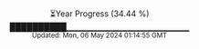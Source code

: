<p align="center">
⏳Year Progress (34.44 %) <br>
██████████▁▁▁▁▁▁▁▁▁▁▁▁▁▁▁▁▁▁▁▁ <br>
<sub>Updated: Mon, 06 May 2024 01:14:55 GMT</sub>
</p>

